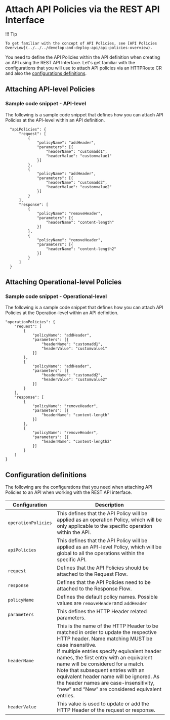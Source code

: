 # Attach API Policies via the REST API Interface

!!! Tip
    
    To get familiar with the concept of API Policies, see [API Policies Overview](../../../develop-and-deploy-api/api-policies-overview).

You need to define the API Policies within the API definition when creating an API using the REST API Interface. Let's get familiar with the configurations that you will use to attach API policies via an HTTPRoute CR and also the [configurations definitions](#configuration-definitions).

## Attaching API-level Policies

### Sample code snippet - API-level

The following is a sample code snippet that defines how you can attach API Policies at the API-level within an API definition.

```
  "apiPolicies": {
      "request": [
          {
              "policyName": "addHeader",
              "parameters": [{
                  "headerName": "customadd1",
                  "headerValue": "customvalue1"
              }]
          },
          {
              "policyName": "addHeader",
              "parameters": [{
                  "headerName": "customadd2",
                  "headerValue": "customvalue2"
              }]
          }
      ],
      "response": [
          {
              "policyName": "removeHeader",
              "parameters": [{
                  "headerName": "content-length"
              }]
          },
          {
              "policyName": "removeHeader",
              "parameters": [{
                  "headerName": "content-length2"
              }]
          }
      ]
  }
```

## Attaching Operational-level Policies

### Sample code snippet - Operational-level

The following is a sample code snippet that defines how you can attach API Policies at the Operation-level within an API definition.

```
"operationPolicies": {
    "request": [
        {
            "policyName": "addHeader",
            "parameters": [{
                "headerName": "customadd1",
                "headerValue": "customvalue1"
            }]
        },
        {
            "policyName": "addHeader",
            "parameters": [{
                "headerName": "customadd2",
                "headerValue": "customvalue2"
            }]
        }
    ],
    "response": [
        {
            "policyName": "removeHeader",
            "parameters": [{
                "headerName": "content-length"
            }]
        },
        {
            "policyName": "removeHeader",
            "parameters": [{
                "headerName": "content-length2"
            }]
        }
    ]
}
```

## Configuration definitions

The following are the configurations that you need when attaching API Policies to an API when working with the REST API interface.

| **Configuration**       | **Description**                                 |
|-------------------------|-------------------------------------------------|
| `operationPolicies`     | This defines that the API Policy will be applied as an operation Policy, which will be only applicable to the specific operation within the API.   |
|  `apiPolicies`          | This defines that the API Policy will be applied as an API-level Policy, which will be global to all the operations within the specific API. |
| `request` | Defines that the API Policies should be attached to the Request Flow. |
| `response` | Defines that the API Policies need to be attached to the Response Flow. |
| `policyName` | Defines the default policy names. Possible values are `removeHeader`and `addHeader` |
| `parameters` | This defines the HTTP Header related parameters. |
| `headerName`| This is the name of the HTTP Header to be matched in order to update the respective HTTP header. Name matching MUST be case insensitive. <br/>If multiple entries specify equivalent header names, the first entry with an equivalent name will be considered for a match. <br/>Note that subsequent entries with an equivalent header name will be ignored. As the header names are case-insensitivity, “new” and “New” are considered equivalent entries. |
| `headerValue` | This value is used to update or add the HTTP Header of the request or response. |
